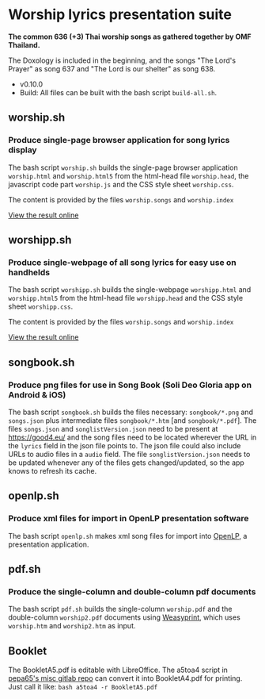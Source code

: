 # Worship lyrics presentation suite

**The common 636 (+3) Thai worship songs as gathered together by OMF Thailand.**

The Doxology is included in the beginning, and the songs "The Lord's Prayer" as song 637
and "The Lord is our shelter" as song 638.

* v0.10.0
* Build: All files can be built with the bash script `build-all.sh`.

## worship.sh

### Produce single-page browser application for song lyrics display

The bash script `worship.sh` builds the single-page browser application `worship.html` and `worship.html5`
from the html-head file `worship.head`, the javascript code part `worship.js` 
and the CSS style sheet `worship.css`.

The content is provided by the files `worship.songs` and `worship.index`

[View the result online](https://good4.eu/thws)

## worshipp.sh

### Produce single-webpage of all song lyrics for easy use on handhelds

The bash script `worshipp.sh` builds the single-webpage `worshipp.html` and `worshipp.html5`
from the html-head file `worshipp.head` and the CSS style sheet `worshipp.css`.

The content is provided by the files `worship.songs` and `worship.index`

[View the result online](https://good4.eu/thw)

## songbook.sh

### Produce png files for use in Song Book (Soli Deo Gloria app on Android & iOS)

The bash script `songbook.sh` builds the files necessary: `songbook/*.png` and
`songs.json` plus intermediate files `songbook/*.htm` [and `songbook/*.pdf`].
The files `songs.json` and `songlistVersion.json` need to be present at
https://good4.eu/ and the song files need to be located wherever the URL in the
`lyrics` field in the json file points to. The json file could also include
URLs to audio files in a `audio` field.
The file `songlistVersion.json` needs to be updated whenever any of the files
gets changed/updated, so the app knows to refresh its cache.

## openlp.sh

### Produce xml files for import in OpenLP presentation software

The bash script `openlp.sh` makes xml song files for import into
[OpenLP](http://openlp.org), a presentation application.

## pdf.sh

### Produce the single-column and double-column pdf documents 

The bash script `pdf.sh` builds the single-column `worship.pdf` and
the double-column `worship2.pdf` documents using [Weasyprint](http://weasyprint.org),
which uses `worship.htm` and `worship2.htm` as input.

## Booklet

The BookletA5.pdf is editable with LibreOffice. The a5toa4 script in
[pepa65's misc gitlab repo](https://gitlab.com/pepa65/misc) can convert it into
BookletA4.pdf for printing. Just call it like: `bash a5toa4 -r BookletA5.pdf`
